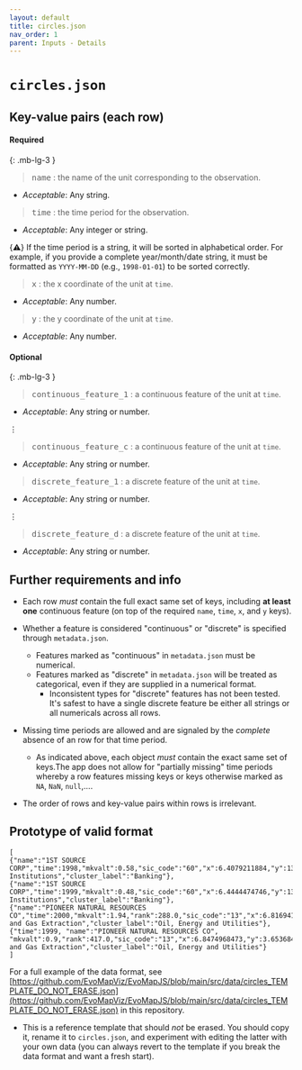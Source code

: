 ```yaml
---
layout: default
title: circles.json
nav_order: 1
parent: Inputs - Details
---
```


# `circles.json`

## Key-value pairs (each row)

#### Required
{: .mb-lg-3 }

> <span style="font-size:larger;"><code>name</code></span> : the name of the unit corresponding to the observation.

   - *Acceptable*: Any string.

> <span style="font-size:larger;"><code>time</code></span> : the time period for the observation.

   - *Acceptable*: Any integer or string.

   {:warning:}
   If the time period is a string, it will be sorted in alphabetical order. 
   For example, if you provide a complete year/month/date string, it must be formatted as `YYYY-MM-DD` (e.g., `1998-01-01`) to be sorted correctly.

> <span style="font-size:larger;"><code>x</code></span> : the x coordinate of the unit at `time`.

   - *Acceptable*: Any number.
 
> <span style="font-size:larger;"><code>y</code></span> : the y coordinate of the unit at `time`.

   - *Acceptable*: Any number.
 
#### Optional
{: .mb-lg-3 }

> <span style="font-size:larger;"><code>continuous_feature_1</code></span> : a continuous feature of the unit at `time`.

   - *Acceptable*: Any string or number.

 ⋮

> <span style="font-size:larger;"><code>continuous_feature_c</code></span> : a continuous feature of the unit at `time`.

   - *Acceptable*: Any string or number.

> <span style="font-size:larger;"><code>discrete_feature_1</code></span> : a discrete feature of the unit at `time`.

   - *Acceptable*: Any string or number.

 ⋮
 
> <span style="font-size:larger;"><code>discrete_feature_d</code></span> : a discrete feature of the unit at `time`.

   - *Acceptable*: Any string or number.


## Further requirements and info

- Each row *must* contain the full exact same set of keys, including **at least one** continuous feature (on top of the required `name`, `time`, `x`, and `y` keys).

- Whether a feature is considered "continuous" or "discrete" is specified through `metadata.json`.
  - Features marked as "continuous" in `metadata.json` must be numerical.
  - Features marked as "discrete" in `metadata.json` will be treated as categorical, even if they are supplied in a numerical format.
    - Inconsistent types for "discrete" features has not been tested. 
    It's safest to have a single discrete feature be either all strings or all numericals across all rows. 

- Missing time periods are allowed and are signaled by the *complete* absence of an row for that time period.
  - As indicated above, each object *must* contain the exact same set of keys.The app does not allow for "partially missing" time periods whereby a row  features missing keys or keys otherwise marked as `NA`, `NaN`, `null`,....

- The order of rows and key-value pairs within rows is irrelevant.


## Prototype of valid format


```
[
{"name":"1ST SOURCE CORP","time":1998,"mkvalt":0.58,"sic_code":"60","x":6.4079211884,"y":13.0098593574,"cluster":8,"sic_code_label":"Depository Institutions","cluster_label":"Banking"},
{"name":"1ST SOURCE CORP","time":1999,"mkvalt":0.48,"sic_code":"60","x":6.4444474746,"y":13.0361878325,"cluster":8,"sic_code_label":"Depository Institutions","cluster_label":"Banking"},
{"name":"PIONEER NATURAL RESOURCES CO","time":2000,"mkvalt":1.94,"rank":288.0,"sic_code":"13","x":6.8169413341,"y":3.6371516382,"cluster":4,"sic_code_label":"Oil and Gas Extraction","cluster_label":"Oil, Energy and Utilities"},
{"time":1999, "name":"PIONEER NATURAL RESOURCES CO", "mkvalt":0.9,"rank":417.0,"sic_code":"13","x":6.8474968473,"y":3.6536847176,"cluster":4,"sic_code_label":"Oil and Gas Extraction","cluster_label":"Oil, Energy and Utilities"}
]
```

For a full example of the data format, see [https://github.com/EvoMapViz/EvoMapJS/blob/main/src/data/circles_TEMPLATE_DO_NOT_ERASE.json](https://github.com/EvoMapViz/EvoMapJS/blob/main/src/data/circles_TEMPLATE_DO_NOT_ERASE.json) in this repository.
  - This is a reference template that should *not* be erased. 
  You should copy it, rename it to `circles.json`, and experiment with editing the latter with your own data (you can always revert to the template if you break the data format and want a fresh start).



